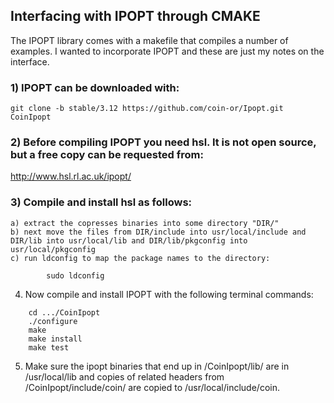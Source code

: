 ## Interfacing with IPOPT through CMAKE ## 

The IPOPT library comes with a makefile that compiles a number of examples. I wanted to incorporate IPOPT and these are just my notes on the interface.

### 1) IPOPT can be downloaded with: ###

```
git clone -b stable/3.12 https://github.com/coin-or/Ipopt.git CoinIpopt
```

### 2) Before compiling IPOPT you need hsl. It is not open source, but a free copy can be requested from:  ###

http://www.hsl.rl.ac.uk/ipopt/


### 3) Compile and install hsl as follows: ###

	a) extract the copresses binaries into some directory "DIR/"
	b) next move the files from DIR/include into usr/local/include and DIR/lib into usr/local/lib and DIR/lib/pkgconfig into usr/local/pkgconfig
	c) run ldconfig to map the package names to the directory:
```
		sudo ldconfig
```

4) Now compile and install IPOPT with the following terminal commands:

```
	cd .../CoinIpopt
	./configure
	make
	make install
	make test
```

5) Make sure the ipopt binaries that end up in /CoinIpopt/lib/ are in /usr/local/lib and copies of related headers from /CoinIpopt/include/coin/ are copied to /usr/local/include/coin.

